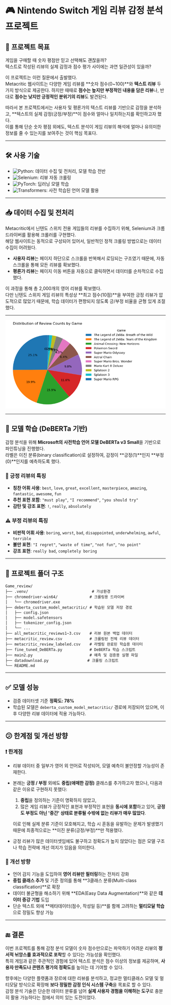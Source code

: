 # 🎮 Nintendo Switch 게임 리뷰 감정 분석 프로젝트

## 🎯 프로젝트 목표

게임을 구매할 때 숫자 평점만 믿고 선택해도 괜찮을까?  
텍스트로 작성된 리뷰의 실제 감정과 점수 평가 사이에는 과연 일관성이 있을까?

이 프로젝트는 이런 질문에서 출발했다.  
Metacritic 웹사이트는 다양한 게임 리뷰를 **숫자 점수(0~100)**와 **텍스트 리뷰** 두 가지 방식으로 제공한다. 하지만 때때로 **점수는 높지만 부정적인 내용을 담은 리뷰**나, 반대로 **점수는 낮지만 긍정적인 분위기의 리뷰**도 발견된다.

따라서 본 프로젝트에서는 사용자 및 평론가의 텍스트 리뷰를 기반으로 감정을 분석하고, **텍스트의 실제 감정(긍정/부정)**이 점수와 얼마나 일치하는지를 확인하고자 했다.  
이를 통해 단순 숫자 평점 외에도, 텍스트 분석이 게임 리뷰의 해석에 얼마나 유의미한 정보를 줄 수 있는지를 보여주는 것이 핵심 목표다.

---

## 🛠 사용 기술

- ![Python](https://img.shields.io/badge/Python-3.10-blue?logo=python&logoColor=white): 데이터 수집 및 전처리, 모델 학습 전반
- ![Selenium](https://img.shields.io/badge/Selenium-Automation-green?logo=selenium&logoColor=white): 리뷰 자동 크롤링
- ![PyTorch](https://img.shields.io/badge/PyTorch-Deep_Learning-EE4C2C?logo=pytorch&logoColor=white): 딥러닝 모델 학습
- ![Transformers](https://img.shields.io/badge/Transformers-HuggingFace-yellow?logo=huggingface&logoColor=black): 사전 학습된 언어 모델 활용

---

## 📥 데이터 수집 및 전처리

Metacritic에서 닌텐도 스위치 전용 게임들의 리뷰를 수집하기 위해, Selenium과 크롬 드라이버를 활용해 크롤러를 구현했다.  
해당 웹사이트는 동적으로 구성되어 있어서, 일반적인 정적 크롤링 방법으로는 데이터 수집이 어려웠다.  

- **사용자 리뷰**는 페이지 하단으로 스크롤을 반복해서 로딩되는 구조였기 때문에, 자동 스크롤을 통해 모든 리뷰를 확보했다.  
- **평론가 리뷰**는 페이지 이동 버튼을 자동으로 클릭하면서 데이터를 순차적으로 수집했다.

이 과정을 통해 총 2,000개의 영어 리뷰를 확보했다.  
다만 닌텐도 스위치 게임 리뷰의 특성상 **최고 점수(10점)**을 부여한 긍정 리뷰가 압도적으로 많았기 때문에, 학습 데이터가 편향되지 않도록 긍/부정 비율을 균형 있게 조절했다.

---

![데이터 수집 과정](1.png)

---

## 🧠 모델 학습 (DeBERTa 기반)

감정 분석을 위해 **Microsoft의 사전학습 언어 모델 DeBERTa v3 Small**을 기반으로 파인튜닝을 진행했다.  
라벨은 이진 분류(binary classification)로 설정하여, 감정이 **긍정(1)**인지 **부정(0)**인지를 예측하도록 했다.

### 🔎 긍정 리뷰의 특징
- **칭찬 어휘 사용**: `best`, `love`, `great`, `excellent`, `masterpiece`, `amazing`, `fantastic`, `awesome`, `fun`
- **추천 표현 포함**: `"must play"`, `"I recommend"`, `"you should try"`
- **감탄 및 강조 표현**: `!`, `really`, `absolutely`

### ⚠️ 부정 리뷰의 특징
- **비판적 어휘 사용**: `boring`, `worst`, `bad`, `disappointed`, `underwhelming`, `awful`, `terrible`
- **불만 표현**: `"I regret"`, `"waste of time"`, `"not fun"`, `"no point"`
- **강조 표현**: `really bad`, `completely boring`

---

## 📁 프로젝트 폴더 구조

```plaintext
Game_review/
├── .venv/                            # 가상환경
├── chromedriver-win64/              # 크롤링용 드라이버
│   └── chromedriver.exe
├── deberta_custom_model_metacritic/ # 학습된 모델 저장 경로
│   ├── config.json
│   ├── model.safetensors
│   ├── tokenizer_config.json
│   └── ...
├── all_metacritic_reviews1~3.csv    # 리뷰 원본 백업 데이터
├── metacritic_review.csv            # 크롤링된 전체 리뷰 데이터
├── metacritic_review_labeled.csv    # 라벨링 완료된 학습용 데이터
├── fine_tuned_DeBERTa.py            # DeBERTa 학습 스크립트
├── main2.py                         # 예측 및 검증용 실행 파일
├── datadownload.py                 # 크롤링 스크립트
└── README.md
```


---

## ✅ 모델 성능

- 검증 데이터셋 기준 **정확도: 78%**
- 학습된 모델은 `deberta_custom_model_metacritic/` 경로에 저장되어 있으며, 이후 다양한 리뷰 데이터에 적용 가능하다.

---

## 😕 한계점 및 개선 방향

### ❗ 한계점

- 리뷰 데이터 중 일부가 영어 외 언어로 작성되어, 모델 예측이 불안정할 가능성이 존재한다.
- 본래는 **긍정 / 부정** 외에도 **중립(애매한 감정)** 클래스를 추가하고자 했으나, 다음과 같은 이유로 구현하지 못했다:
  1. **중립**을 정의하는 기준이 명확하지 않았고,
  2. 많은 게임 리뷰가 긍정적인 표현과 부정적인 표현을 **동시에 포함**하고 있어, **긍정도 부정도 아닌 '중간' 상태로 분류될 수밖에 없는 리뷰가 매우 많았다**.

  이로 인해 실제 분류 기준이 모호해지고, 학습 시 혼동을 유발하는 문제가 발생했기 때문에 최종적으로는 **이진 분류(긍정/부정)**만 적용했다.
- 긍정 리뷰가 많은 데이터셋임에도 불구하고 정확도가 높지 않았다는 점은 모델 구조나 학습 전략에 개선 여지가 있음을 의미한다.

### 🔧 개선 방향

- 언어 감지 기능을 도입하여 **영어 리뷰만 필터링**하는 전처리 강화
- **중립 클래스 추가** 및 기준 정의를 통해 **3클래스 분류(Multi-class classification)**로 확장
- 데이터 불균형을 해소하기 위해 **EDA(Easy Data Augmentation)**와 같은 **데이터 증강 기법** 도입
- 단순 텍스트 외에 **메타데이터(점수, 작성일 등)**를 함께 고려하는 **멀티모달 학습**으로 정밀도 향상 가능

---

## 🔚 결론

이번 프로젝트를 통해 감정 분석 모델이 숫자 점수만으로는 파악하기 어려운 리뷰의 **정서적 뉘앙스를 효과적으로 포착**할 수 있다는 가능성을 확인했다.  
특히 게임과 같은 주관적인 경험에 있어 텍스트 분석은 점수 이상의 정보를 제공하며, **사용자 만족도나 콘텐츠 평가의 정확도**를 높이는 데 기여할 수 있다.

향후에는 다양한 플랫폼과 장르에 대한 리뷰를 분석하고, 정교한 멀티클래스 모델 및 멀티모달 방식으로 확장해 **보다 정밀한 감정 인식 시스템 구축**을 목표로 할 수 있다.  
감정 분석 기술은 단순한 데이터 분류를 넘어 **실제 사용자 경험을 이해하는 도구**로 충분히 활용 가능하다는 점에서 의미 있는 도전이었다.
